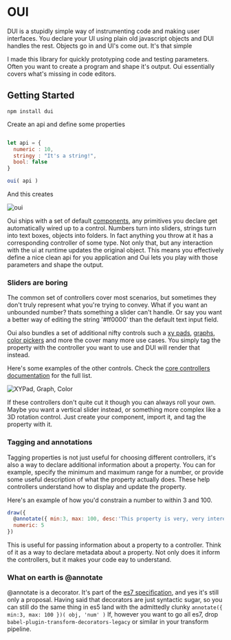 # OUI

DUI is a stupidly simple way of instrumenting code and making user interfaces.
You declare your UI using plain old javascript objects and DUI handles the rest.
Objects go in and UI's come out. It's that simple

I made this library for quickly prototyping code and testing parameters. Often you
want to create a program and shape it's output. Oui essentially covers what's missing 
in code editors.


## Getting Started

`npm install dui`

Create an api and define some properties
```javascript

let api = {
  numeric : 10,
  stringy : "It's a string!",
  bool: false
}

oui( api )
```

And this creates

![oui](http://g.recordit.co/RBXY4Q6JXN.gif)

Oui ships with a set of default [components](https://github.com/marklundin/core-controllers),
any primitives you declare get automatically wired up to a control. Numbers turn into sliders, 
strings turn into text boxes, objects into folders. In fact anything you throw at it 
has a corresponding controller of some type. Not only that, but any interaction with the ui
at runtime updates the original object. This means you effectively define a nice 
clean api for you application and Oui lets you play with those parameters and shape 
the output.


### Sliders are boring
The common set of controllers cover most scenarios, but sometimes they don't
truly represent what you're trying to convey. What if you want an unbounded number?
thats something a slider can't handle. Or say you want a better way of editing
the string '#ff0000' than the default text input field.

Oui also bundles a set of additional nifty controls such a [xy pads](http://marklundin.github.io/core-controllers/documentation/#XYPad), [graphs](http://marklundin.github.io/core-controllers/documentation/#Graph), [color pickers](http://marklundin.github.io/core-controllers/documentation/#ColorPicker)
and more the cover many more use cases. You simply tag the property with the controller
you want to use and DUI will render that instead. 

Here's some examples of the other controls. Check the [core controllers
documentation](http://marklundin.github.io/core-controllers/documentation) for the full list.

![XYPad, Graph, Color](http://g.recordit.co/FCmMPYjuTn.gif)

If these controllers don't quite cut it though you can always roll your own. Maybe you
want a vertical slider instead, or something more complex like a 3D rotation control.
Just create your component, import it, and tag the property with it.


### Tagging and annotations
Tagging properties is not just useful for choosing different controllers, it's
also a way to declare additional information about a property. You can for example,
specify the minimum and maximum range for a number, or provide some useful description
of what the property actually does. These help controllers understand how to display
and update the property.

Here's an example of how you'd constrain a number to within 3 and 100.

```javascript
draw({
  @annotate({ min:3, max: 100, desc:'This property is very, very interesting' })
  numeric: 5
})
```

This is useful for passing information about a property to a controller. Think of 
it as a way to declare metadata about a property. Not only does it inform the controllers, but
it makes your code eay to understand.


### What on earth is @annotate
@annotate is a decorator. It's part of the [es7 specification](https://github.com/wycats/javascript-decorators),
and yes it's still only a proposal. Having said that decorators are just syntactic sugar,
so you can still do the same thing in es5 land with the admittedly clunky `annotate({ min:3, max: 100 })( obj, 'num' )`
If, however you want to go all es7, drop `babel-plugin-transform-decorators-legacy`
or similar in your transform pipeline.
